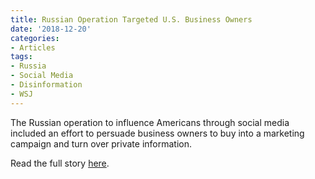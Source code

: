 ```yaml
---
title: Russian Operation Targeted U.S. Business Owners
date: '2018-12-20'
categories:
- Articles
tags:
- Russia
- Social Media
- Disinformation
- WSJ
---
```

The Russian operation to influence Americans through social media included an effort to persuade business owners to buy into a marketing campaign and turn over private information.

Read the full story [here](https://www.wsj.com/articles/russian-operation-targeted-u-s-business-owners-11545339158).